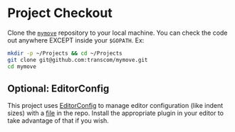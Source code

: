 # Project Checkout

Clone the [`mymove`](https://github.com/transcom/mymove) repository to your local machine. You can check the code out anywhere EXCEPT inside your `$GOPATH`. Ex:

```bash
mkdir -p ~/Projects && cd ~/Projects
git clone git@github.com:transcom/mymove.git
cd mymove
```

## Optional: EditorConfig

This project uses [EditorConfig](http://editorconfig.org/) to manage editor configuration (like indent sizes) with a [file](https://github.com/transcom/ppp/blob/main/.editorconfig) in the repo. Install the appropriate plugin in your editor to take advantage of that if you wish.
